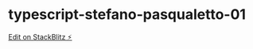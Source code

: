 # typescript-stefano-pasqualetto-01

[Edit on StackBlitz ⚡️](https://stackblitz.com/edit/typescript-isobgd)
